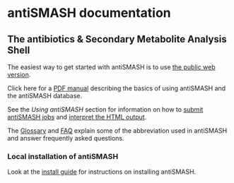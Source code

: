 # antiSMASH documentation
## The antibiotics & Secondary Metabolite Analysis Shell

The easiest way to get started with antiSMASH is to use [the public web
version](https://antismash.secondarymetabolites.org/).

Click here for a [PDF manual](PDFmanual/antiSMASH5manual.pdf) describing the basics of using antiSMASH and the antiSMASH database.

See the *Using antiSMASH* section for information on how to [submit antiSMASH jobs](website_submission.md)
and [interpret the HTML output](understanding_output.md).

The [Glossary](glossary.md) and [FAQ](faq.md) explain some of the abbreviation used in antiSMASH and answer frequently asked questions.


### Local installation of antiSMASH

Look at the [install guide](install.md) for instructions on installing antiSMASH.

